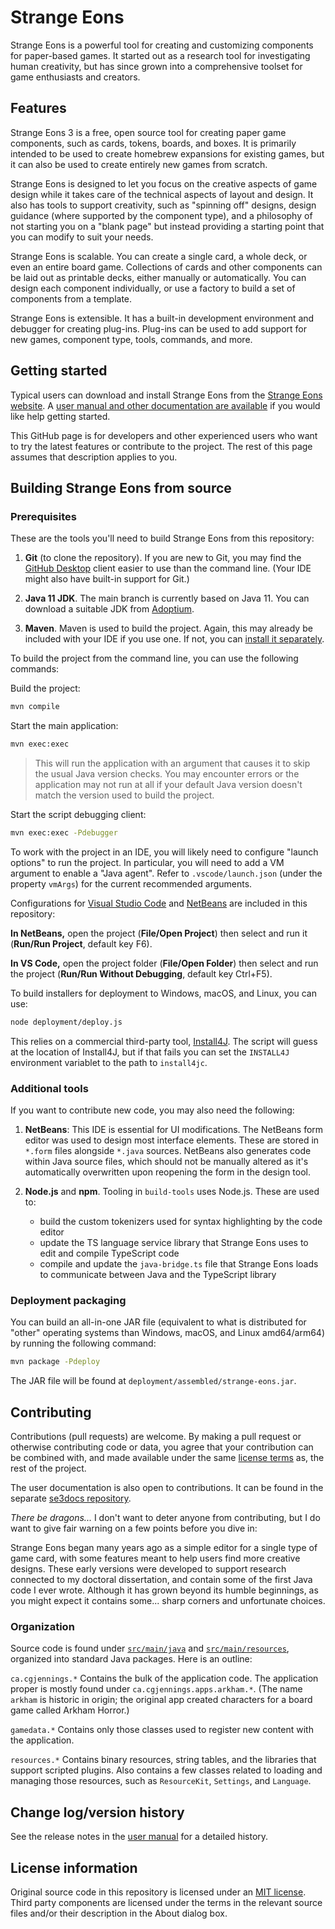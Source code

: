 # Strange Eons

Strange Eons is a powerful tool for creating and customizing
components for paper-based games. It started out as a research tool
for investigating human creativity, but has since grown into a
comprehensive toolset for game enthusiasts and creators.

## Features

Strange Eons 3 is a free, open source tool for creating paper
game components, such as cards, tokens, boards, and boxes. It is
primarily intended to be used to create homebrew expansions for
existing games, but it can also be used to create entirely new
games from scratch.

Strange Eons is designed to let you focus on the creative aspects
of game design while it takes care of the technical aspects of
layout and design. It also has tools to support creativity, such as
"spinning off" designs, design guidance (where supported by the
component type), and a philosophy of not starting you on a "blank
page" but instead providing a starting point that you can modify to
suit your needs.

Strange Eons is scalable. You can create a single card, a whole
deck, or even an entire board game. Collections of cards and other
components can be laid out as printable decks, either manually or
automatically. You can design each component individually, or use a
factory to build a set of components from a template.

Strange Eons is extensible. It has a built-in development
environment and debugger for creating plug-ins. Plug-ins can be
used to add support for new games, component type, tools, commands,
and more.

## Getting started

Typical users can download and install Strange Eons from the
[Strange Eons website](https://strangeeons.cgjennings.ca/).
A [user manual and other documentation are available](https://se3docs.cgjennings.ca/index.html)
if you would like help getting started.

This GitHub page is for developers and other experienced users who
want to try the latest features or contribute to the project.
The rest of this page assumes that description applies to you.

## Building Strange Eons from source

### Prerequisites

These are the tools you'll need to build Strange Eons from this repository:

1. **Git** (to clone the repository). If you are new to Git,
you may find the [GitHub Desktop](https://desktop.github.com/) client
easier to use than the command line.
(Your IDE might also have built-in support for Git.)

2. **Java 11 JDK**. The main branch is currently based on Java 11.
You can download a suitable JDK from
[Adoptium](https://adoptium.net/temurin/releases/?version=11).

3. **Maven**. Maven is used to build the project. Again, this may
already be included with your IDE if you use one. If not, you can
[install it separately](https://maven.apache.org/download.cgi).

To build the project from the command line, you can use the
following commands:

Build the project:
```bash
mvn compile
```

Start the main application:
```bash
mvn exec:exec
```

> This will run the application with an argument that causes it to
> skip the usual Java version checks. You may encounter errors
> or the application may not run at all if your default Java version
> doesn't match the version used to build the project.

Start the script debugging client:
```bash
mvn exec:exec -Pdebugger
```

To work with the project in an IDE, you will likely need to configure
"launch options" to run the project. In particular, you will need to
add a VM argument to enable a "Java agent". Refer to `.vscode/launch.json`
(under the property `vmArgs`) for the current recommended arguments.

Configurations for
[Visual Studio Code](https://code.visualstudio.com/) and
[NetBeans](https://netbeans.apache.org/)
are included in this repository:

**In NetBeans,** open the project (**File/Open Project**) then select and run it
(**Run/Run Project**, default key F6).

**In VS Code,** open the project folder (**File/Open Folder**) then select and
run the project (**Run/Run Without Debugging**, default key Ctrl+F5).

To build installers for deployment to Windows, macOS, and Linux, you can use:

```bash
node deployment/deploy.js
```

This relies on a commercial third-party tool,
[Install4J](https://www.ej-technologies.com/products/install4j/overview.html).
The script will guess at the location of Install4J, but if that fails
you can set the `INSTALL4J` environment variablet to the path to `install4jc`.

### Additional tools

If you want to contribute new code, you may also need the following:

1. **NetBeans**: This IDE is essential for UI modifications.
The NetBeans form editor was used to design most interface elements.
These are stored in `*.form` files alongside `*.java` sources.
NetBeans also generates code within Java source files, which should
not be manually altered as it's automatically overwritten upon
reopening the form in the design tool.

2. **Node.js** and **npm**. Tooling in `build-tools` uses Node.js. These are used to:
    - build the custom tokenizers used for syntax highlighting by the code editor
    - update the TS language service library that Strange Eons uses to edit and compile TypeScript code
    - compile and update the `java-bridge.ts` file that Strange Eons loads to communicate between Java and the TypeScript library

### Deployment packaging

You can build an all-in-one JAR file (equivalent to what is distributed
for "other" operating systems than Windows, macOS, and Linux amd64/arm64)
by running the following command:

```bash
mvn package -Pdeploy
```

The JAR file will be found at `deployment/assembled/strange-eons.jar`.



## Contributing

Contributions (pull requests) are welcome. By making a pull request
or otherwise contributing code or data, you agree that your
contribution can be combined with, and made available under the
same [license terms](LICENSE.txt) as, the rest of the project.

The user documentation is also open to contributions.
It can be found in the separate
[se3docs repository](https://github.com/CGJennings/se3docs).

*There be dragons...*
I don't want to deter anyone from contributing, but I do want to
give fair warning on a few points before you dive in:

Strange Eons began many years ago as a simple editor for a single
type of game card, with some features meant to help users find more
creative designs. These early versions were developed to support
research connected to my doctoral dissertation, and contain some of
the first Java code I ever wrote. Although it has grown beyond its
humble beginnings, as you might expect it contains some... sharp
corners and unfortunate choices.

### Organization

Source code is found under
[`src/main/java`](https://github.com/CGJennings/strange-eons/tree/main/src/main/java)
and
[`src/main/resources`](https://github.com/CGJennings/strange-eons/tree/main/src/main/resources),
organized into standard Java packages. Here is an outline:

`ca.cgjennings.*`
Contains the bulk of the application code. The application proper
is mostly found under `ca.cgjennings.apps.arkham.*`. (The name
`arkham` is historic in origin; the original app created characters
for a board game called Arkham Horror.)

`gamedata.*`
Contains only those classes used to register new content with the
application.

`resources.*`
Contains binary resources, string tables, and the libraries that
support scripted plugins. Also contains a few classes related to
loading and managing those resources, such as `ResourceKit`,
`Settings`, and `Language`.

## Change log/version history

See the release notes in the
[user manual](https://se3docs.cgjennings.ca/um-release-notes.html)
for a detailed history.

## License information

Original source code in this repository is licensed under an [MIT license](LICENSE.txt). Third party components are licensed under the terms in the relevant source files and/or their description in the About dialog box.